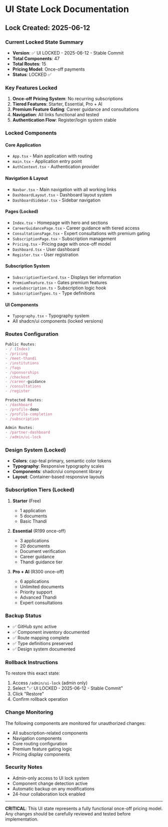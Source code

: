 
# UI State Lock Documentation

## Lock Created: 2025-06-12

### Current Locked State Summary
- **Version**: ✅ UI LOCKED - 2025-06-12 - Stable Commit
- **Total Components**: 47
- **Total Routes**: 15
- **Pricing Model**: Once-off payments
- **Status**: LOCKED ✅

### Key Features Locked
1. **Once-off Pricing System**: No recurring subscriptions
2. **Tiered Features**: Starter, Essential, Pro + AI
3. **Premium Feature Gating**: Career guidance and consultations
4. **Navigation**: All links functional and tested
5. **Authentication Flow**: Register/login system stable

### Locked Components

#### Core Application
- `App.tsx` - Main application with routing
- `main.tsx` - Application entry point
- `AuthContext.tsx` - Authentication provider

#### Navigation & Layout
- `Navbar.tsx` - Main navigation with all working links
- `DashboardLayout.tsx` - Dashboard layout system
- `DashboardSidebar.tsx` - Sidebar navigation

#### Pages (Locked)
- `Index.tsx` - Homepage with hero and sections
- `CareerGuidancePage.tsx` - Career guidance with tiered access
- `ConsultationsPage.tsx` - Expert consultations with premium gating
- `SubscriptionPage.tsx` - Subscription management
- `Pricing.tsx` - Pricing page with once-off model
- `Dashboard.tsx` - User dashboard
- `Register.tsx` - User registration

#### Subscription System
- `SubscriptionTierCard.tsx` - Displays tier information
- `PremiumFeature.tsx` - Gates premium features
- `useSubscription.ts` - Subscription logic hook
- `SubscriptionTypes.ts` - Type definitions

#### UI Components
- `Typography.tsx` - Typography system
- All shadcn/ui components (locked versions)

### Routes Configuration
```typescript
Public Routes:
- / (Index)
- /pricing
- /meet-thandi
- /institutions
- /faqs
- /sponsorships
- /checkout
- /career-guidance
- /consultations
- /register

Protected Routes:
- /dashboard
- /profile-demo
- /profile-completion
- /subscription

Admin Routes:
- /partner-dashboard
- /admin/ui-lock
```

### Design System (Locked)
- **Colors**: cap-teal primary, semantic color tokens
- **Typography**: Responsive typography scales
- **Components**: shadcn/ui component library
- **Layout**: Container-based responsive layouts

### Subscription Tiers (Locked)
1. **Starter** (Free)
   - 1 application
   - 5 documents
   - Basic Thandi

2. **Essential** (R199 once-off)
   - 3 applications
   - 20 documents
   - Document verification
   - Career guidance
   - Thandi guidance tier

3. **Pro + AI** (R300 once-off)
   - 6 applications
   - Unlimited documents
   - Priority support
   - Advanced Thandi
   - Expert consultations

### Backup Status
- ✅ GitHub sync active
- ✅ Component inventory documented
- ✅ Route mapping complete
- ✅ Type definitions preserved
- ✅ Design system documented

### Rollback Instructions
To restore this exact state:
1. Access `/admin/ui-lock` (admin only)
2. Select "✅ UI LOCKED - 2025-06-12 - Stable Commit"
3. Click "Restore"
4. Confirm rollback operation

### Change Monitoring
The following components are monitored for unauthorized changes:
- All subscription-related components
- Navigation components
- Core routing configuration
- Premium feature gating logic
- Pricing display components

### Security Notes
- Admin-only access to UI lock system
- Component change detection active
- Automatic backup on any modifications
- 24-hour collaboration lock enabled

---
**CRITICAL**: This UI state represents a fully functional once-off pricing model. Any changes should be carefully reviewed and tested before implementation.

